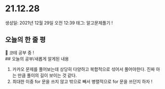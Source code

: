 # 21.12.28

생성일: 2021년 12월 29일 오전 12:39
태그: 알고문제풀기 !

## 오늘의 한 줄 평

<aside>
📌 코테 공부 중 !</aside>
## 오늘의 공부/새롭게 알게된 내용

1. 카카오 문제를 풀어보는데 상당히 다양하고 복합적으로 섞어서 풀어야한다. 진짜 아는 만큼 풀이의 길이 보이는 것 같다.
2. 최대한 이중 for 문을 쓰지 않고 밖으로 빼서 병렬적으로 for 문을 쓰던지 하자 !